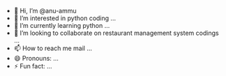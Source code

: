 - 👋 Hi, I’m @anu-ammu
- 👀 I’m interested in python coding ...
- 🌱 I’m currently learning python ...
- 💞️ I’m looking to collaborate on restaurant management system codings ...
- 📫 How to reach me mail ...
- 😄 Pronouns: ...
- ⚡ Fun fact: ...

<!---
anu-ammu/anu-ammu is a ✨ special ✨ repository because its `README.md` (this file) appears on your GitHub profile.
You can click the Preview link to take a look at your changes.
--->
